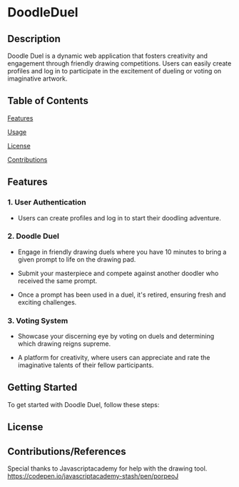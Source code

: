 # DoodleDuel

## Description
Doodle Duel is a dynamic web application that fosters creativity and engagement through friendly drawing competitions. Users can easily create profiles and log in to participate in the excitement of dueling or voting on imaginative artwork.

## Table of Contents
[Features](#features)

[Usage](#usage)

[License](#license)

[Contributions](#contributions)

## Features
### 1. User Authentication
* Users can create profiles and log in to start their doodling adventure.

### 2. Doodle Duel
* Engage in friendly drawing duels where you have 10 minutes to bring a given prompt to life on the drawing pad.

* Submit your masterpiece and compete against another doodler who received the same prompt.

* Once a prompt has been used in a duel, it's retired, ensuring fresh and exciting challenges.

### 3. Voting System
* Showcase your discerning eye by voting on duels and determining which drawing reigns supreme.

* A platform for creativity, where users can appreciate and rate the imaginative talents of their fellow participants.

## Getting Started
To get started with Doodle Duel, follow these steps:



## License


## Contributions/References
Special thanks to Javascriptacademy for help with the drawing tool. https://codepen.io/javascriptacademy-stash/pen/porpeoJ
